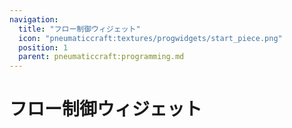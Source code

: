 ```yaml
---
navigation:
  title: "フロー制御ウィジェット"
  icon: "pneumaticcraft:textures/progwidgets/start_piece.png"
  position: 1
  parent: pneumaticcraft:programming.md
---
```


# フロー制御ウィジェット

<SubPages />